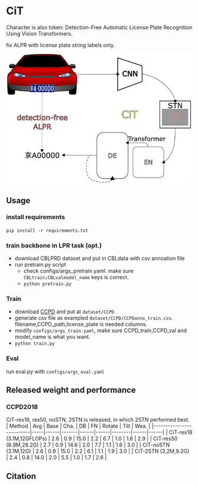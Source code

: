 # CiT
Character is also token: Detection-Free Automatic License Plate Recognition Using Vision Transformers. 

fix ALPR with license plate string labels only. 

![graphical abstract](dataset/CCPD/g-abstract.png)

## Usage
### install requirements
`pip install -r requirements.txt`

### train backbone in LPR task (opt.)
- download CBLPRD dataset and put in CBLdata with csv annoation file
- run pretrain.py script
  - check configs/args_pretrain.yaml. make sure `CBLtrain;CBLvalmodel_name` keys is correct.
  - `python pretrain.py`

### Train 

- download [CCPD](https://github.com/detectRecog/CCPD) and put at `dataset/CCPD`
- generate csv file as exampled `dataset/CCPD/CCPDanno_train.csv`. 
filename,CCPD_path,license_plate is needed columns. 
- modify `configs/args_train.yaml`, make sure CCPD_train,CCPD_val and model_name is what you want.
- `python train.py`

### Eval
run eval.py with `configs/args_eval.yaml`

## Released weight and performance
### CCPD2018
CiT-res18, res50, noSTN, 2STN is released, in which 2STN performed best.
| Method                   | Avg | Base | Cha.  | DB   | FN   | Rotate | Tilt | Wea. |
|--------------------------|-----|------|-------|------|------|--------|------|------|
| CiT-res18 (3.1M,12GFLOPs) | 2.6 | 0.9  | 15.0  | 2.2  | 6.7  | 1.0    | 1.6  | 2.9  |
| CiT-res50 (8.9M,28.2G)    | 2.7 | 0.9  | 14.6  | 2.0  | 7.7  | 1.1    | 1.6  | 3.0  |
| CiT-noSTN (3.1M,12G)      | 2.6 | 0.9  | 15.0  | 2.2  | 6.1  | 1.1    | 1.9  | 3.0  |
| CiT-2STN (3,2M,9.2G)      | 2.4 | 0.8  | 14.0  | 2.0  | 5.5  | 1.0    | 1.7  | 2.6  |

## Citation
```

```